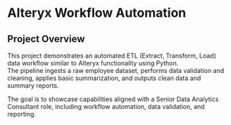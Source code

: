 # Alteryx Workflow Automation

## Project Overview

This project demonstrates an automated ETL (Extract, Transform, Load) data workflow similar to Alteryx functionality using Python.  
The pipeline ingests a raw employee dataset, performs data validation and cleaning, applies basic summarization, and outputs clean data and summary reports.

The goal is to showcase capabilities aligned with a Senior Data Analytics Consultant role, including workflow automation, data validation, and reporting.
